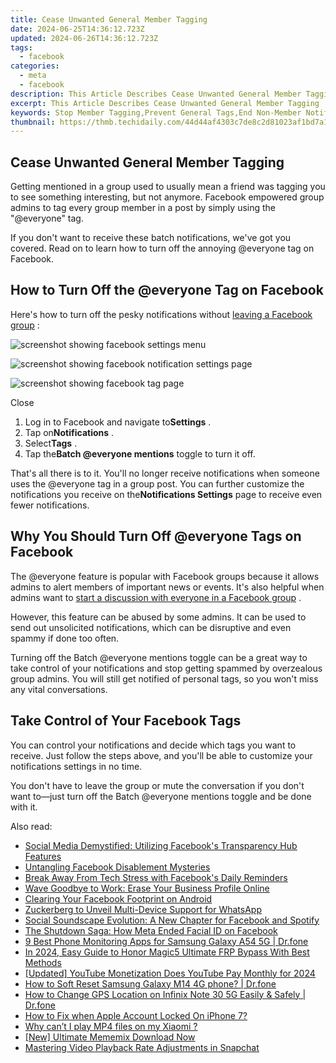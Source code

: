 ```yaml
---
title: Cease Unwanted General Member Tagging
date: 2024-06-25T14:36:12.723Z
updated: 2024-06-26T14:36:12.723Z
tags:
  - facebook
categories:
  - meta
  - facebook
description: This Article Describes Cease Unwanted General Member Tagging
excerpt: This Article Describes Cease Unwanted General Member Tagging
keywords: Stop Member Tagging,Prevent General Tags,End Non-Member Notifications,Cease UGMT (Abbreviation),Resist Unsolicited Links,Halt Undesired Tags,Block Spamming Members
thumbnail: https://thmb.techidaily.com/44d44af4303c7de8c2d81023af1bd7a1796056772dd848c61266c864592a23af.jpg
---
```


## Cease Unwanted General Member Tagging

 Getting mentioned in a group used to usually mean a friend was tagging you to see something interesting, but not anymore. Facebook empowered group admins to tag every group member in a post by simply using the "@everyone" tag.

 If you don't want to receive these batch notifications, we've got you covered. Read on to learn how to turn off the annoying @everyone tag on Facebook.

## How to Turn Off the @everyone Tag on Facebook

 Here's how to turn off the pesky notifications without [leaving a Facebook group](https://www.makeuseof.com/how-to-leave-a-facebook-group/) :

![screenshot showing facebook settings menu](https://static1.makeuseofimages.com/wordpress/wp-content/uploads/2023/06/screenshot-showing-facebook-settings-menu.jpg)

![screenshot showing facebook notification settings page](https://static1.makeuseofimages.com/wordpress/wp-content/uploads/2023/06/screenshot-showing-facebook-notification-settings-page.jpg)

![screenshot showing facebook tag page](https://static1.makeuseofimages.com/wordpress/wp-content/uploads/2023/06/screenshot-showing-facebook-tag-page.jpg)

Close

1. Log in to Facebook and navigate to**Settings** .
2. Tap on**Notifications** .
3. Select**Tags** .
4. Tap the**Batch @everyone mentions** toggle to turn it off.

 That's all there is to it. You'll no longer receive notifications when someone uses the @everyone tag in a group post. You can further customize the notifications you receive on the**Notifications Settings** page to receive even fewer notifications.

## Why You Should Turn Off @everyone Tags on Facebook

 The @everyone feature is popular with Facebook groups because it allows admins to alert members of important news or events. It's also helpful when admins want to [start a discussion with everyone in a Facebook group](https://www.makeuseof.com/how-to-mention-all-members-facebook-group/) .

 However, this feature can be abused by some admins. It can be used to send out unsolicited notifications, which can be disruptive and even spammy if done too often.

 Turning off the Batch @everyone mentions toggle can be a great way to take control of your notifications and stop getting spammed by overzealous group admins. You will still get notified of personal tags, so you won't miss any vital conversations.

## Take Control of Your Facebook Tags

 You can control your notifications and decide which tags you want to receive. Just follow the steps above, and you'll be able to customize your notifications settings in no time.

 You don't have to leave the group or mute the conversation if you don't want to—just turn off the Batch @everyone mentions toggle and be done with it.


<ins class="adsbygoogle"
     style="display:block"
     data-ad-format="autorelaxed"
     data-ad-client="ca-pub-7571918770474297"
     data-ad-slot="1223367746"></ins>



<ins class="adsbygoogle"
     style="display:block"
     data-ad-client="ca-pub-7571918770474297"
     data-ad-slot="8358498916"
     data-ad-format="auto"
     data-full-width-responsive="true"></ins>

<span class="atpl-alsoreadstyle">Also read:</span>
<div><ul>
<li><a href="https://facebook.techidaily.com/social-media-demystified-utilizing-facebooks-transparency-hub-features/"><u>Social Media Demystified: Utilizing Facebook's Transparency Hub Features</u></a></li>
<li><a href="https://facebook.techidaily.com/untangling-facebook-disablement-mysteries/"><u>Untangling Facebook Disablement Mysteries</u></a></li>
<li><a href="https://facebook.techidaily.com/break-away-from-tech-stress-with-facebooks-daily-reminders/"><u>Break Away From Tech Stress with Facebook's Daily Reminders</u></a></li>
<li><a href="https://facebook.techidaily.com/wave-goodbye-to-work-erase-your-business-profile-online/"><u>Wave Goodbye to Work: Erase Your Business Profile Online</u></a></li>
<li><a href="https://facebook.techidaily.com/clearing-your-facebook-footprint-on-android/"><u>Clearing Your Facebook Footprint on Android</u></a></li>
<li><a href="https://facebook.techidaily.com/zuckerberg-to-unveil-multi-device-support-for-whatsapp/"><u>Zuckerberg to Unveil Multi-Device Support for WhatsApp</u></a></li>
<li><a href="https://facebook.techidaily.com/social-soundscape-evolution-a-new-chapter-for-facebook-and-spotify/"><u>Social Soundscape Evolution: A New Chapter for Facebook and Spotify</u></a></li>
<li><a href="https://facebook.techidaily.com/the-shutdown-saga-how-meta-ended-facial-id-on-facebook/"><u>The Shutdown Saga: How Meta Ended Facial ID on Facebook</u></a></li>
<li><a href="https://android-location-track.techidaily.com/9-best-phone-monitoring-apps-for-samsung-galaxy-a54-5g-drfone-by-drfone-virtual-android/"><u>9 Best Phone Monitoring Apps for Samsung Galaxy A54 5G | Dr.fone</u></a></li>
<li><a href="https://bypass-frp.techidaily.com/in-2024-easy-guide-to-honor-magic5-ultimate-frp-bypass-with-best-methods-by-drfone-android/"><u>In 2024, Easy Guide to Honor Magic5 Ultimate FRP Bypass With Best Methods</u></a></li>
<li><a href="https://facebook-video-share.techidaily.com/updated-youtube-monetization-does-youtube-pay-monthly-for-2024/"><u>[Updated] YouTube Monetization  Does YouTube Pay Monthly for 2024</u></a></li>
<li><a href="https://techidaily.com/how-to-soft-reset-samsung-galaxy-m14-4g-phone-drfone-by-drfone-reset-android-reset-android/"><u>How to Soft Reset Samsung Galaxy M14 4G phone? | Dr.fone</u></a></li>
<li><a href="https://location-social.techidaily.com/how-to-change-gps-location-on-infinix-note-30-5g-easily-and-safely-drfone-by-drfone-virtual-android/"><u>How to Change GPS Location on Infinix Note 30 5G Easily & Safely | Dr.fone</u></a></li>
<li><a href="https://apple-account.techidaily.com/how-to-fix-when-apple-account-locked-on-iphone-7-by-drfone-ios/"><u>How to Fix when Apple Account Locked On iPhone 7?</u></a></li>
<li><a href="https://techidaily.com/why-can-t-i-play-mp4-files-on-my-xiaomi-by-aiseesoft-video-converter-play-mp4-on-android/"><u>Why can’t I play MP4 files on my Xiaomi ?</u></a></li>
<li><a href="https://some-skills.techidaily.com/new-ultimate-mememix-download-now/"><u>[New] Ultimate Mememix  Download Now</u></a></li>
<li><a href="https://extra-lessons.techidaily.com/mastering-video-playback-rate-adjustments-in-snapchat/"><u>Mastering Video Playback Rate Adjustments in Snapchat</u></a></li>
</ul></div>
